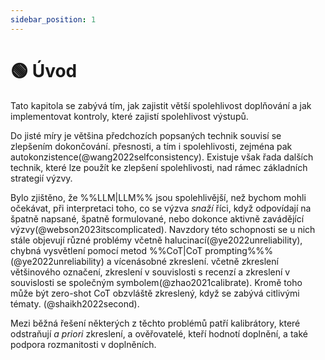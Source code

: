 ```yaml
---
sidebar_position: 1
---
```


# 🟢 Úvod

Tato kapitola se zabývá tím, jak zajistit větší spolehlivost doplňování a jak 
implementovat kontroly, které zajistí spolehlivost výstupů. 

Do jisté míry je většina
předchozích popsaných technik souvisí se zlepšením dokončování.
přesnosti, a tím i spolehlivosti, zejména pak autokonzistence(@wang2022selfconsistency).
Existuje však řada dalších technik, které lze použít ke zlepšení spolehlivosti,
nad rámec základních strategií výzvy. 

Bylo zjištěno, že %%LLM|LLM%% jsou spolehlivější, než bychom mohli očekávat, při interpretaci toho, co se výzva *snaží* říci, když odpovídají na špatně napsané, špatně formulované, nebo dokonce aktivně zavádějící výzvy(@webson2023itscomplicated). 
Navzdory této schopnosti se u nich stále objevují různé problémy včetně halucinací(@ye2022unreliability), 
chybná vysvětlení pomocí metod %%CoT|CoT prompting%%%(@ye2022unreliability) a vícenásobné zkreslení.
včetně zkreslení většinového označení, zkreslení v souvislosti s recenzí a zkreslení v souvislosti se společným symbolem(@zhao2021calibrate). 
Kromě toho může být zero-shot CoT obzvláště zkreslený, když se zabývá citlivými tématy.
(@shaikh2022second).

Mezi běžná řešení některých z těchto problémů patří kalibrátory, které odstraňují _a priori_ zkreslení,
a ověřovatelé, kteří hodnotí doplnění, a také podpora rozmanitosti v doplněních.
